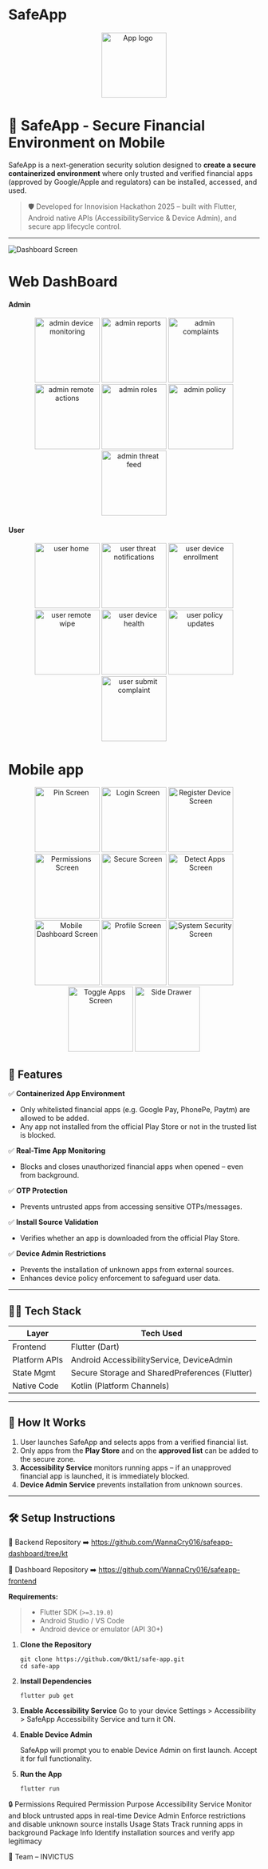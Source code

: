 # SafeApp

<p align="center">
  <img src="assets/icon/icon.png" alt="App logo" width="130"/>
</p>


# 🔐 SafeApp - Secure Financial Environment on Mobile

SafeApp is a next-generation security solution designed to **create a secure containerized environment** where only trusted and verified financial apps (approved by Google/Apple and regulators) can be installed, accessed, and used.

>🛡️ Developed for Innovision Hackathon 2025 – built with Flutter, Android native APIs (AccessibilityService & Device Admin), and secure app lifecycle control.

---

![Dashboard Screen](assets/screenshots/web_dashboard.jpg)
# Web DashBoard

#### Admin

<p align="center">
  <img src="assets/screenshots/dashboard/admin_1_device_monitoring.png" alt="admin device monitoring" width="130"/>
  <img src="assets/screenshots/dashboard/admin_2_reports.png" alt="admin reports" width="130"/>
  <img src="assets/screenshots/dashboard/admin_3_complaints.png" alt="admin complaints" width="130"/>
  <img src="assets/screenshots/dashboard/admin_4_remote.png" alt="admin remote actions" width="130"/>
  <img src="assets/screenshots/dashboard/admin_5_admin_roles.png" alt="admin roles" width="130"/>
  <img src="assets/screenshots/dashboard/admin_6_policy.png" alt="admin policy" width="130"/>
  <img src="assets/screenshots/dashboard/admin_7_threat.png" alt="admin threat feed" width="130"/>
</p>

#### User

<p align="center">
  <img src="assets/screenshots/dashboard/user_0_home.png" alt="user home" width="130"/>
  <img src="assets/screenshots/dashboard/user_1_threat.png" alt="user threat notifications" width="130"/>
  <img src="assets/screenshots/dashboard/user_2_device_enrollment.png" alt="user device enrollment" width="130"/>
  <img src="assets/screenshots/dashboard/user_3_remote_wipe.png" alt="user remote wipe" width="130"/>
  <img src="assets/screenshots/dashboard/user_4_device_health.png" alt="user device health" width="130"/>
  <img src="assets/screenshots/dashboard/user_5_policy_updates.png" alt="user policy updates" width="130"/>
  <img src="assets/screenshots/dashboard/user_6_complaint.png" alt="user submit complaint" width="130"/>
</p>



# Mobile app
<p align="center">
  <img src="assets/screenshots/pin_screen.jpg" alt="Pin Screen" width="130"/>
  <img src="assets/screenshots/login_screen.jpg" alt="Login Screen" width="130"/>
<img src="assets/screenshots/register_device_screen.jpg" alt="Register Device Screen" width="130"/> 
<img src="assets/screenshots/permissions_screen.jpg" alt="Permissions Screen" width="130"/> 
<img src="assets/screenshots/secure_screen.jpg" alt="Secure Screen" width="130"/>
<img src="assets/screenshots/detect_apps_screen.jpg" alt="Detect Apps Screen" width="130"/>
<img src="assets/screenshots/dashboard_screen.jpg" alt="Mobile Dashboard Screen" width="130"/>
<img src="assets/screenshots/profile_screen.jpg" alt="Profile Screen" width="130"/>
<img src="assets/screenshots/security_screen.jpg" alt="System Security Screen" width="130"/>
<img src="assets/screenshots/toggle_apps_screen.jpg" alt="Toggle Apps Screen" width="130"/>
<img src="assets/screenshots/side_drawer.jpg" alt="Side Drawer" width="130"/>
</p>


## 🚀 Features

✅ **Containerized App Environment**  
- Only whitelisted financial apps (e.g. Google Pay, PhonePe, Paytm) are allowed to be added.  
- Any app not installed from the official Play Store or not in the trusted list is blocked.

✅ **Real-Time App Monitoring**  
- Blocks and closes unauthorized financial apps when opened – even from background.

✅ **OTP Protection**  
- Prevents untrusted apps from accessing sensitive OTPs/messages.

✅ **Install Source Validation**  
- Verifies whether an app is downloaded from the official Play Store.

✅ **Device Admin Restrictions**  
- Prevents the installation of unknown apps from external sources.
- Enhances device policy enforcement to safeguard user data.

---

## 🧑‍💻 Tech Stack

| Layer         | Tech Used                          |
|---------------|------------------------------------|
| Frontend      | Flutter (Dart)                     |
| Platform APIs | Android AccessibilityService, DeviceAdmin |
| State Mgmt    | Secure Storage and SharedPreferences (Flutter)        |
| Native Code   | Kotlin (Platform Channels)         |

---

## 📲 How It Works

1. User launches SafeApp and selects apps from a verified financial list.
2. Only apps from the **Play Store** and on the **approved list** can be added to the secure zone.
3. **Accessibility Service** monitors running apps – if an unapproved financial app is launched, it is immediately blocked.
4. **Device Admin Service** prevents installation from unknown sources.

---

## 🛠️ Setup Instructions

🔗 Backend Repository
➡️ https://github.com/WannaCry016/safeapp-dashboard/tree/kt

🔗 Dashboard Repository
➡️ https://github.com/WannaCry016/safeapp-frontend

 **Requirements:**  
> - Flutter SDK (`>=3.19.0`)  
> - Android Studio / VS Code  
> - Android device or emulator (API 30+)

1. **Clone the Repository**
   ```
   git clone https://github.com/0kt1/safe-app.git
   cd safe-app
   ```
2. **Install Dependencies**
    ```
    flutter pub get
    ```
3. **Enable Accessibility Service**
    Go to your device Settings > Accessibility > SafeApp Accessibility Service and turn it ON.

3. **Enable Device Admin**

    SafeApp will prompt you to enable Device Admin on first launch. Accept it for full functionality.

4. **Run the App**
    ```
    flutter run
    ```
🔒 Permissions Required
Permission	Purpose
Accessibility Service	Monitor and block untrusted apps in real-time
Device Admin	Enforce restrictions and disable unknown source installs
Usage Stats	Track running apps in background
Package Info	Identify installation sources and verify app legitimacy

👥 Team – INVICTUS









